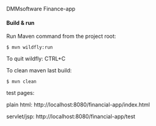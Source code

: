 DMMsoftware  Finance-app


#### Build & run

Run Maven command from the project root:

    $ mvn wildfly:run  

To quit wildfly: CTRL+C

To clean maven last build:
  
    $ mvn clean

test pages:

plain html: http://localhost:8080/financial-app/index.html

servlet/jsp: http://localhost:8080/financial-app/test
